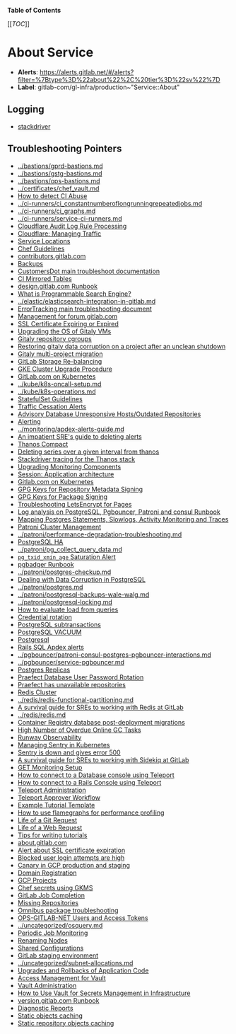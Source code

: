 <!-- MARKER: do not edit this section directly. Edit services/service-catalog.yml then run scripts/generate-docs -->

**Table of Contents**

[[_TOC_]]

# About Service

* **Alerts**: <https://alerts.gitlab.net/#/alerts?filter=%7Btype%3D%22about%22%2C%20tier%3D%22sv%22%7D>
* **Label**: gitlab-com/gl-infra/production~"Service::About"

## Logging

* [stackdriver](https://console.cloud.google.com/logs)

## Troubleshooting Pointers

* [../bastions/gprd-bastions.md](../bastions/gprd-bastions.md)
* [../bastions/gstg-bastions.md](../bastions/gstg-bastions.md)
* [../bastions/ops-bastions.md](../bastions/ops-bastions.md)
* [../certificates/chef_vault.md](../certificates/chef_vault.md)
* [How to detect CI Abuse](../ci-runners/ci-abuse-handling.md)
* [../ci-runners/ci_constantnumberoflongrunningrepeatedjobs.md](../ci-runners/ci_constantnumberoflongrunningrepeatedjobs.md)
* [../ci-runners/ci_graphs.md](../ci-runners/ci_graphs.md)
* [../ci-runners/service-ci-runners.md](../ci-runners/service-ci-runners.md)
* [Cloudflare Audit Log Rule Processing](../cloudflare/cloudflare-audit-log-rule-processing.md)
* [Cloudflare: Managing Traffic](../cloudflare/managing-traffic.md)
* [Service Locations](../cloudflare/services-locations.md)
* [Chef Guidelines](../config_management/chef-guidelines.md)
* [contributors.gitlab.com](../contributors/contributors-dashboard.md)
* [Backups](../customersdot/backups.md)
* [CustomersDot main troubleshoot documentation](../customersdot/overview.md)
* [CI Mirrored Tables](../decomposition/ci-mirrored-tables.md)
* [design.gitlab.com Runbook](../design/design-gitlab-com.md)
* [What is Programmable Search Engine?](../docs.gitlab.com/programmableSearch.md)
* [../elastic/elasticsearch-integration-in-gitlab.md](../elastic/elasticsearch-integration-in-gitlab.md)
* [ErrorTracking main troubleshooting document](../errortracking/overview.md)
* [Management for forum.gitlab.com](../forum/discourse-forum.md)
* [SSL Certificate Expiring or Expired](../frontend/ssl_cert.md)
* [Upgrading the OS of Gitaly VMs](../gitaly/gitaly-os-upgrade.md)
* [Gitaly repository cgroups](../gitaly/gitaly-repos-cgroup.md)
* [Restoring gitaly data corruption on a project after an unclean shutdown](../gitaly/gitaly-repository-corruption.md)
* [Gitaly multi-project migration](../gitaly/multi-proect-migration.md)
* [GitLab Storage Re-balancing](../gitaly/storage-rebalancing.md)
* [GKE Cluster Upgrade Procedure](../kube/k8s-cluster-upgrade.md)
* [GitLab.com on Kubernetes](../kube/k8s-new-cluster.md)
* [../kube/k8s-oncall-setup.md](../kube/k8s-oncall-setup.md)
* [../kube/k8s-operations.md](../kube/k8s-operations.md)
* [StatefulSet Guidelines](../kube/sts-guidelines.md)
* [Traffic Cessation Alerts](../metrics-catalog/traffic-cessation-alerts.md)
* [Advisory Database Unresponsive Hosts/Outdated Repositories](../monitoring/advisory_db-unresponsive-hosts.md)
* [Alerting](../monitoring/alerts_manual.md)
* [../monitoring/apdex-alerts-guide.md](../monitoring/apdex-alerts-guide.md)
* [An impatient SRE's guide to deleting alerts](../monitoring/deleting-alerts.md)
* [Thanos Compact](../monitoring/thanos-compact.md)
* [Deleting series over a given interval from thanos](../monitoring/thanos-delete-series-interval.md)
* [Stackdriver tracing for the Thanos stack](../monitoring/thanos-tracing.md)
* [Upgrading Monitoring Components](../monitoring/upgrades.md)
* [Session: Application architecture](../onboarding/architecture.md)
* [Gitlab.com on Kubernetes](../onboarding/gitlab.com_on_k8s.md)
* [GPG Keys for Repository Metadata Signing](../packagecloud/manage-repository-metadata-signing-keys.md)
* [GPG Keys for Package Signing](../packaging/manage-package-signing-keys.md)
* [Troubleshooting LetsEncrypt for Pages](../pages/pages-letsencrypt.md)
* [Log analysis on PostgreSQL, Pgbouncer, Patroni and consul Runbook](../patroni/log_analysis.md)
* [Mapping Postgres Statements, Slowlogs, Activity Monitoring and Traces](../patroni/mapping_statements.md)
* [Patroni Cluster Management](../patroni/patroni-management.md)
* [../patroni/performance-degradation-troubleshooting.md](../patroni/performance-degradation-troubleshooting.md)
* [PostgreSQL HA](../patroni/pg-ha.md)
* [../patroni/pg_collect_query_data.md](../patroni/pg_collect_query_data.md)
* [`pg_txid_xmin_age` Saturation Alert](../patroni/pg_xid_xmin_age_alert.md)
* [pgbadger Runbook](../patroni/pgbadger_report.md)
* [../patroni/postgres-checkup.md](../patroni/postgres-checkup.md)
* [Dealing with Data Corruption in PostgreSQL](../patroni/postgres-data-corruption.md)
* [../patroni/postgres.md](../patroni/postgres.md)
* [../patroni/postgresql-backups-wale-walg.md](../patroni/postgresql-backups-wale-walg.md)
* [../patroni/postgresql-locking.md](../patroni/postgresql-locking.md)
* [How to evaluate load from queries](../patroni/postgresql-query-load-evaluation.md)
* [Credential rotation](../patroni/postgresql-role-credential-rotation.md)
* [PostgreSQL subtransactions](../patroni/postgresql-subtransactions.md)
* [PostgreSQL VACUUM](../patroni/postgresql-vacuum.md)
* [Postgresql](../patroni/postgresql.md)
* [Rails SQL Apdex alerts](../patroni/rails-sql-apdex-slow.md)
* [../pgbouncer/patroni-consul-postgres-pgbouncer-interactions.md](../pgbouncer/patroni-consul-postgres-pgbouncer-interactions.md)
* [../pgbouncer/service-pgbouncer.md](../pgbouncer/service-pgbouncer.md)
* [Postgres Replicas](../postgres-dr-delayed/postgres-dr-replicas.md)
* [Praefect Database User Password Rotation](../praefect/praefect-password-rotation.md)
* [Praefect has unavailable repositories](../praefect/praefect-unavailable-repo.md)
* [Redis Cluster](../redis/redis-cluster.md)
* [../redis/redis-functional-partitioning.md](../redis/redis-functional-partitioning.md)
* [A survival guide for SREs to working with Redis at GitLab](../redis/redis-survival-guide-for-sres.md)
* [../redis/redis.md](../redis/redis.md)
* [Container Registry database post-deployment migrations](../registry/db-post-deployment-migrations.md)
* [High Number of Overdue Online GC Tasks](../registry/online-gc-high-overdue-tasks.md)
* [Runway Observability](../runway/observability.md)
* [Managing Sentry in Kubernetes](../sentry/sentry-in-kube.md)
* [Sentry is down and gives error 500](../sentry/sentry-is-down.md)
* [A survival guide for SREs to working with Sidekiq at GitLab](../sidekiq/sidekiq-survival-guide-for-sres.md)
* [GET Monitoring Setup](../staging-ref/get-monitoring-setup.md)
* [How to connect to a Database console using Teleport](../teleport/Connect_to_Database_Console_via_Teleport.md)
* [How to connect to a Rails Console using Teleport](../teleport/Connect_to_Rails_Console_via_Teleport.md)
* [Teleport Administration](../teleport/teleport_admin.md)
* [Teleport Approver Workflow](../teleport/teleport_approval_workflow.md)
* [Example Tutorial Template](../tutorials/example_tutorial_template.md)
* [How to use flamegraphs for performance profiling](../tutorials/how_to_use_flamegraphs_for_perf_profiling.md)
* [Life of a Git Request](../tutorials/overview_life_of_a_git_request.md)
* [Life of a Web Request](../tutorials/overview_life_of_a_web_request.md)
* [Tips for writing tutorials](../tutorials/tips_for_tutorial_writing.md)
* [about.gitlab.com](../uncategorized/about-gitlab-com.md)
* [Alert about SSL certificate expiration](../uncategorized/alert-for-ssl-certificate-expiration.md)
* [Blocked user login attempts are high](../uncategorized/blocked-user-logins.md)
* [Canary in GCP production and staging](../uncategorized/canary.md)
* [Domain Registration](../uncategorized/domain-registration.md)
* [GCP Projects](../uncategorized/gcp-project.md)
* [Chef secrets using GKMS](../uncategorized/gkms-chef-secrets.md)
* [GitLab Job Completion](../uncategorized/job_completion.md)
* [Missing Repositories](../uncategorized/missing_repos.md)
* [Omnibus package troubleshooting](../uncategorized/omnibus-package-updates.md)
* [OPS-GITLAB-NET Users and Access Tokens](../uncategorized/ops-gitlab-net-pat.md)
* [../uncategorized/osquery.md](../uncategorized/osquery.md)
* [Periodic Job Monitoring](../uncategorized/periodic_job_monitoring.md)
* [Renaming Nodes](../uncategorized/rename-nodes.md)
* [Shared Configurations](../uncategorized/shared-configurations.md)
* [GitLab staging environment](../uncategorized/staging-environment.md)
* [../uncategorized/subnet-allocations.md](../uncategorized/subnet-allocations.md)
* [Upgrades and Rollbacks of Application Code](../uncategorized/upgrade-and-rollback.md)
* [Access Management for Vault](../vault/access.md)
* [Vault Administration](../vault/administration.md)
* [How to Use Vault for Secrets Management in Infrastructure](../vault/usage.md)
* [version.gitlab.com Runbook](../version/version-gitlab-com.md)
* [Diagnostic Reports](../web/diagnostic-reports.md)
* [Static objects caching](../web/static-objects-caching.md)
* [Static repository objects caching](../web/static-repository-objects-caching.md)
<!-- END_MARKER -->

<!-- ## Summary -->

<!-- ## Architecture -->

<!-- ## Performance -->

<!-- ## Scalability -->

<!-- ## Availability -->

<!-- ## Durability -->

<!-- ## Security/Compliance -->

<!-- ## Monitoring/Alerting -->

<!-- ## Links to further Documentation -->

